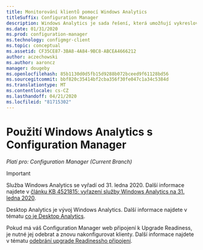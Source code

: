 ```yaml
---
title: Monitorování klientů pomocí Windows Analytics
titleSuffix: Configuration Manager
description: Windows Analytics je sada řešení, která umožňují vykreslovat cenné přehledy o aktuálním stavu prostředí.
ms.date: 01/31/2020
ms.prod: configuration-manager
ms.technology: configmgr-client
ms.topic: conceptual
ms.assetid: CF35CE87-3BA8-4A84-9BC8-ABCEA4666212
author: aczechowski
ms.author: aaroncz
manager: dougeby
ms.openlocfilehash: 85b1130d0d5fb15d9288b072bceed9f61128bd56
ms.sourcegitcommit: bbf820c35414bf2cba356f30fe047c1a34c5384d
ms.translationtype: MT
ms.contentlocale: cs-CZ
ms.lasthandoff: 04/21/2020
ms.locfileid: "81715302"
---
```

# <a name="use-windows-analytics-with-configuration-manager"></a>Použití Windows Analytics s Configuration Manager

*Platí pro: Configuration Manager (Current Branch)*

> [!Important]  
> Služba Windows Analytics se vyřadí od 31. ledna 2020. Další informace najdete v [článku KB 4521815: vyřazení služby Windows Analytics na 31. ledna 2020](https://support.microsoft.com/help/4521815/windows-analytics-retirement).
>
> Desktop Analytics je vývoj Windows Analytics. Další informace najdete v tématu [co je Desktop Analytics](../../../desktop-analytics/overview.md).

Pokud má váš Configuration Manager web připojení k Upgrade Readiness, je nutné jej odebrat a znovu nakonfigurovat klienty. Další informace najdete v tématu [odebrání upgrade Readinessho připojení](upgrade-readiness.md#bkmk_remove).

<!--
[Windows Analytics](https://docs.microsoft.com/windows/deployment/update/windows-analytics-overview) is a set of solutions that allow you to gain insight into the current state of your environment. Windows devices in your environment report data to Microsoft, which you can access and analyze through these solutions. For example, connect [Upgrade Readiness](upgrade-readiness.md) to Configuration Manager to directly access the data in the **Monitoring** workspace of the Configuration Manager console.

The data used by Windows Analytics isn't transferred directly to the Configuration Manager site server. Client computers send data to the Windows cloud service. This service then transfers the relevant data to Windows Analytics solutions hosted in one of your organization's workspaces. Configuration Manager then directs you to relevant data in the web portal with in-context links. It can also directly display data that's part of solutions that you connect to Configuration Manager.

> [!Important]  
> Configuration Manager reports diagnostics and usage data to Microsoft. This data is separate from Windows Analytics data. For more information, see [Diagnostics and usage data](../../plan-design/diagnostics/diagnostics-and-usage-data.md).  



## Configure Clients to report data to Windows Analytics

For client devices to report data to Windows Analytics, configure them with a *commercial ID key*. This key is Azure Log Analytics workspace that hosts your Windows Analytics data. Also configure devices to report data at a level appropriate for the specific solutions that you want to use. 

### Configure Windows Analytics client settings
To configure Windows Analytics: 
1. In the Configuration Manager console, go to the **Administration** workspace, and select the **Client Settings** node.  
2. In the ribbon, select **Create Custom Device Client Settings**.  
3. Add the **Windows Analytics** group to this custom device client settings policy.  

For more information on creating custom device client settings, see [How to configure client settings](../deploy/configure-client-settings.md).

Select the **Windows Analytics** settings tab, and configure the following settings:  

#### Manage Windows telemetry settings with Configuration Manager
Configure this setting to **Yes** to configure Windows diagnostic data settings on Windows clients.   

#### Commercial ID key
The commercial ID key maps information from devices you manage to the Log Analytics workspace that hosts your organization's Windows Analytics data. If you've already configured a commercial ID key for use with Upgrade Readiness, use that ID. If you don't yet have a commercial ID key, see [Copy your commercial ID key](https://docs.microsoft.com/windows/deployment/update/windows-analytics-get-started#copy-your-commercial-id-key).

#### Windows 10 telemetry
For more information, see [Configure Windows diagnostic data in your organization](https://docs.microsoft.com/windows/privacy/configure-windows-diagnostic-data-in-your-organization#diagnostic-data-levels).

> [!Note]  
> You can also set the Windows 10 data collection level to **Enhanced (Limited)**. This setting enables you to gain actionable insight about devices in your environment without devices reporting all of the data in the **Enhanced** level with Windows 10 version 1709 or later. The Enhanced (Limited) level includes metrics from the Basic level, as well as a subset of data collected from the Enhanced level relevant to Windows Analytics.

#### Windows 8.1 and earlier telemetry   
For more information, see [Windows 7, Windows 8, and Windows 8.1 appraiser telemetry events and fields](https://go.microsoft.com/fwlink/?LinkID=822965).

#### Enable Windows 8.1 and earlier Internet Explorer data collection
On devices running Windows 8.1 or earlier, Internet Explorer can collect data about web apps. This data can allow Upgrade Readiness to detect web application incompatibilities that could prevent a smooth upgrade to Windows 10. Enable Internet Explorer data collection based on the internet zone. For more information about internet zones, see [About URL Security Zones](https://docs.microsoft.com/previous-versions/windows/internet-explorer/ie-developer/platform-apis/ms537183\(v=vs.85\)).



## Use Upgrade Readiness to identify Windows 10 compatibility issues

Upgrade Readiness enables you to analyze device readiness and compatibility with Windows 10. This assessment allows for smoother upgrades. After connecting Configuration Manager to Upgrade Readiness, access this client upgrade compatibility data directly in the Configuration Manager console. Then target devices for upgrade or remediation from the device list.

For more information and details on how to configure and connect to Upgrade Readiness, see [Upgrade Readiness](upgrade-readiness.md).



## Use Windows Analytics to identify gaps in Windows Information Protection Policies

You can configure Windows 10 version 1703 and later devices with a [Windows Information Protection](https://docs.microsoft.com/windows/threat-protection/windows-information-protection/protect-enterprise-data-using-wip) (WIP) policy. They report diagnostic data on applications that access corporate data in your environment but aren't included in the policy application rules. Users may need these applications to stay productive, but WIP blocks the users' access. This information is useful to maintain your Windows Information Protection policies in Configuration Manager. 

-->
